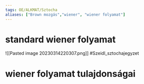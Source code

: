 ```yaml
---
tags: OE/ALKMAT/Sztocha 
aliases: ["Brown mozgás","wiener", "wiener folyamat"]
---
```

# standard wiener folyamat
![[Pasted image 20230314220307.png]]
#Szeidl_sztochajegyzet

# wiener folyamat tulajdonságai